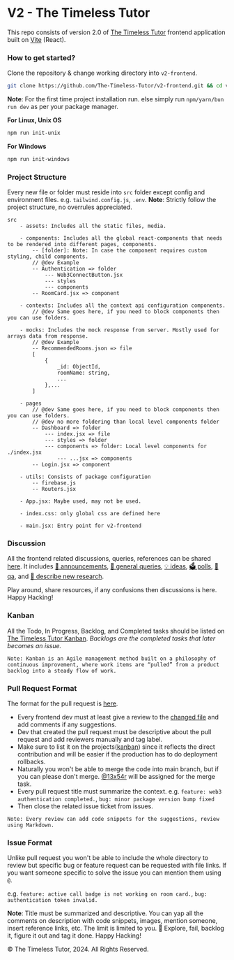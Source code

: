 # V2 - The Timeless Tutor
This repo consists of version 2.0 of [The Timeless Tutor](https://github.com/p2pV1/v1) frontend application built on [Vite](https://vitejs.dev/) (React).

### How to get started?
Clone the repository & change working directory into `v2-frontend`.
```bash
git clone https://github.com/The-Timeless-Tutor/v2-frontend.git && cd v2-frontend
```

**Note**: For the first time project installation run. else simply run `npm/yarn/bun run dev` as per your package manager.

**For Linux, Unix OS**
```bash
npm run init-unix
```

**For Windows**
```bash
npm run init-windows
```

### Project Structure
Every new file or folder must reside into `src` folder except config and environment files. e.g. `tailwind.config.js`, `.env`.
**Note**: Strictly follow the project structure, no overrules appreciated.
```
src
    - assets: Includes all the static files, media.

    - components: Includes all the global react-components that needs to be rendered into different pages, components.
        -- [folder]: Note: In case the component requires custom styling, child components.
        // @dev Example
        -- Authentication => folder
            --- Web3ConnectButton.jsx
            --- styles
            --- components
        -- RoomCard.jsx => component

    - contexts: Includes all the context api configuration components.
        // @dev Same goes here, if you need to block components then you can use folders.

    - mocks: Includes the mock response from server. Mostly used for arrays data from response.
        // @dev Example
        -- RecommendedRooms.json => file
        [
            {
                _id: ObjectId,
                roomName: string,
                ...
            },...
        ]

    - pages
        // @dev Same goes here, if you need to block components then you can use folders.
        // @dev no more foldering than local level components folder
        -- Dashboard => folder
            --- index.jsx => file
            --- styles => folder
            --- components => folder: Local level components for ./index.jsx
                --- ...jsx => components
        -- Login.jsx => component
    
    - utils: Consists of package configuration
        -- firebase.js
        -- Routers.jsx

    - App.jsx: Maybe used, may not be used.

    - index.css: only global css are defined here

    - main.jsx: Entry point for v2-frontend
```

### Discussion
All the frontend related discussions, queries, references can be shared [here](https://github.com/The-Timeless-Tutor/v2-frontend/discussions). It includes [📣 announcements](https://github.com/The-Timeless-Tutor/v2-frontend/discussions/categories/announcements), [💬 general queries](https://github.com/The-Timeless-Tutor/v2-frontend/discussions/categories/general), [💡 ideas](https://github.com/The-Timeless-Tutor/v2-frontend/discussions/categories/ideas), [🗳️ polls](https://github.com/The-Timeless-Tutor/v2-frontend/discussions/categories/polls), [🙏 qa](https://github.com/The-Timeless-Tutor/v2-frontend/discussions/categories/q-a), and [🙌 describe new research](https://github.com/The-Timeless-Tutor/v2-frontend/discussions/categories/show-and-tell).

Play around, share resources, if any confusions then discussions is here. Happy Hacking!

### Kanban
All the Todo, In Progress, Backlog, and Completed tasks should be listed on [The Timeless Tutor Kanban](https://github.com/orgs/The-Timeless-Tutor/projects/1).
*Backlogs are the completed tasks that later becomes an issue.*

`Note: Kanban is an Agile management method built on a philosophy of continuous improvement, where work items are “pulled” from a product backlog into a steady flow of work.`

### Pull Request Format
The format for the pull request is [here](https://github.com/The-Timeless-Tutor/v2-frontend/pull/2). 
- Every frontend dev must at least give a review to the [changed file](https://github.com/The-Timeless-Tutor/v2-frontend/pull/2/files) and add comments if any suggestions. 
- Dev that created the pull request must be descriptive about the pull request and add reviewers manually and tag label.
- Make sure to list it on the projects([kanban](https://github.com/orgs/The-Timeless-Tutor/projects/1)) since it reflects the direct contribution and will be easier if the production has to do deployment rollbacks.
- Naturally you won't be able to merge the code into main branch, but if you can please don't merge. [@13x54r](https://github.com/13x54n) will be assigned for the merge task.
- Every pull request title must summarize the context. e.g. `feature: web3 authentication completed.`, `bug: minor package version bump fixed`
- Then close the related issue ticket from issues.

`Note: Every review can add code snippets for the suggestions, review using Markdown.`

### Issue Format
Unlike pull request you won't be able to include the whole directory to review but specific bug or feature request can be requested with file links. If you want someone specific to solve the issue you can mention them using `@`. 

e.g. `feature: active call badge is not working on room card.`, `bug: authentication token invalid.` 

**Note**: Title must be summarized and descriptive. You can yap all the comments on description with code snippets, images, mention someone, insert reference links, etc. The limit is limited to you. 🔭 Explore, fail, backlog it, figure it out and tag it done. Happy Hacking!


&copy; The Timeless Tutor, 2024. All Rights Reserved.